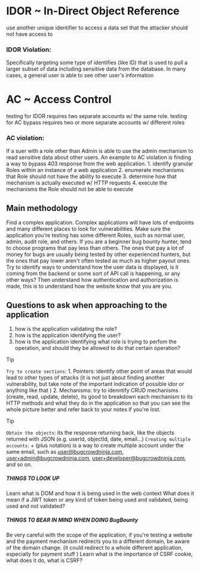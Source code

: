 # IDOR ~ In-Direct Object Reference 
use another unique identifier to access a data set that the attacker should not have access to 

### IDOR Violation:
Specifically targeting some type of identifies (like ID) that is used to pull a larger subset of data including sensitive data from the database. 
In many cases, a general user is able to see other user's information


# AC ~ Access Control
testing for IDOR requires two separate accounts w/ the same role.
testing for AC bypass requires two or more separate accounts w/ different roles

### AC violation:
If a suer with a role other than Admin is able to use the admin mechanism to read sensitive data about other users. An example to AC violation is finding a way to bypass 403 response from the web application.
    1. identify granular Roles within an instance of a web application
    2. enumerate mechanisms that Role should not have the ability to execute
    3. determine how that mechanism is actually executed w/ HTTP requests
    4. execute the mechanisms the Role should not be able to execute


## Main methodology
Find a complex application. Complex applications will have lots of endpoints and many different places to look for vulnerabilities. Make sure the application you're testing has some different Roles, such as normal user, admin, audit role, and others.
If you are a beginner bug bounty hunter, tend to choose programs that pay less than others. The ones that pay a lot of money for bugs are usually being tested by other experienced hunters, but the ones that pay lower aren't often tested as much as higher payout ones.
Try to identify ways to understand how the user data is displayed, is it coming from the backend or some sort of API call is happening, or any other ways?
Then understand how authentication and authorization is made, this is to understand how the website know that you are you. 

## Questions to ask when approaching to the application
1. how is the application validating the role?
2. how is the application identifying the user?
3. how is the application identifying what role is trying to perfom the operation, and should they be allowed to do that certain operation?

> [!TIP]
> `Try to create sections`: 1. Pointers: identify other point of areas that would lead to other types of attacks (it is not just about finding another vulnerability, but take note of the important indication of possible idor or anything like that )
>                        2. Mechanisms: try to idenntify CRUD mechanisms (create, read, update, delete), its good to breakdown each mechanism to its HTTP methods and what they do in the application so that you can see the whole picture better and refer back to your notes if you're lost.

> [!TIP]
> `Obtain the objects`: its the response returning back, like the objects returned with JSON (e.g.  userId, objectId, date, email...)
> `Creating multiple accounts`: + (plus notation) is a way to create multiple account under the same email, such as user@bugcrowdninja.com, user+admin@bugcrowdninja.com, user+developer@bugcrowdninja.com, and so on.  


##### THINGS TO LOOK UP
Learn what is DOM and how it is being used in the web context
What does it mean if a JWT token or any kind of token being used and validated, being used and not validated?

##### THINGS TO BEAR IN MIND WHEN DOING BugBounty
Be very careful with the scope of the application, if you're testing a website and the payment mechanism redirects you to a different domain, be aware of the domain change. (it could redirect to a whole different application, especially for payment stuff )
Learn what is the importance of CSRF cookie, what does it do, what is CSRF? 

